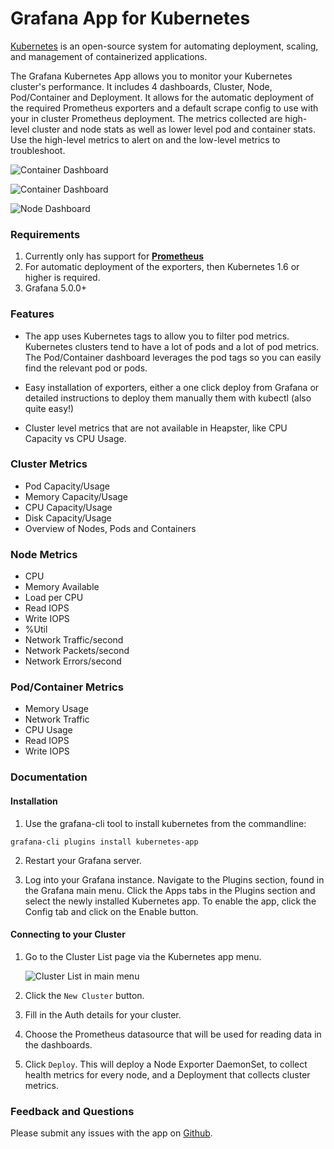 # Grafana App for Kubernetes

[Kubernetes](http://kubernetes.io/) is an open-source system for automating deployment, scaling, and management of containerized applications.

The Grafana Kubernetes App allows you to monitor your Kubernetes cluster's performance. It includes 4 dashboards, Cluster, Node, Pod/Container and Deployment. It allows for the automatic deployment of the required Prometheus exporters and a default scrape config to use with your in cluster Prometheus deployment. The metrics collected are high-level cluster and node stats as well as lower level pod and container stats. Use the high-level metrics to alert on and the low-level metrics to troubleshoot.

![Container Dashboard](https://raw.githubusercontent.com/grafana/kubernetes-app/master/src/img/cluster-dashboard-screenshot.png)

![Container Dashboard](https://raw.githubusercontent.com/grafana/kubernetes-app/master/src/img/container-dashboard-screenshot.png)

![Node Dashboard](https://raw.githubusercontent.com/grafana/kubernetes-app/master/src/img/node-dashboard-screenshot.png)

### Requirements

1. Currently only has support for [**Prometheus**](https://prometheus.io/docs/prometheus/latest/querying/basics/)
2. For automatic deployment of the exporters, then Kubernetes 1.6 or higher is required.
3. Grafana 5.0.0+

### Features

- The app uses Kubernetes tags to allow you to filter pod metrics. Kubernetes clusters tend to have a lot of pods and a lot of pod metrics. The Pod/Container dashboard leverages the pod tags so you can easily find the relevant pod or pods.

- Easy installation of exporters, either a one click deploy from Grafana or detailed instructions to deploy them manually them with kubectl (also quite easy!)

- Cluster level metrics that are not available in Heapster, like CPU Capacity vs CPU Usage.

### Cluster Metrics

- Pod Capacity/Usage
- Memory Capacity/Usage
- CPU Capacity/Usage
- Disk Capacity/Usage
- Overview of Nodes, Pods and Containers

### Node Metrics

- CPU
- Memory Available
- Load per CPU
- Read IOPS
- Write IOPS
- %Util
- Network Traffic/second
- Network Packets/second
- Network Errors/second

### Pod/Container Metrics

- Memory Usage
- Network Traffic
- CPU Usage
- Read IOPS
- Write IOPS

### Documentation

#### Installation

1. Use the grafana-cli tool to install kubernetes from the commandline:

```
grafana-cli plugins install kubernetes-app
```

2. Restart your Grafana server.

3. Log into your Grafana instance. Navigate to the Plugins section, found in the Grafana main menu. Click the Apps tabs in the Plugins section and select the newly installed Kubernetes app. To enable the app, click the Config tab and click on the Enable button.

#### Connecting to your Cluster

1. Go to the Cluster List page via the Kubernetes app menu.

   ![Cluster List in main menu](https://raw.githubusercontent.com/grafana/kubernetes-app/master/src/img/app-menu-screenshot.png)

2. Click the `New Cluster` button.

3. Fill in the Auth details for your cluster.

4. Choose the Prometheus datasource that will be used for reading data in the dashboards.

6. Click `Deploy`. This will deploy a Node Exporter DaemonSet, to collect health metrics for every node, and a Deployment that collects cluster metrics.

### Feedback and Questions

Please submit any issues with the app on [Github](https://github.com/grafana/kubernetes-app/issues).
